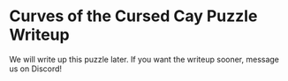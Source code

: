# Curves of the Cursed Cay Puzzle Writeup

We will write up this puzzle later. If you want the writeup sooner, message us on Discord!
